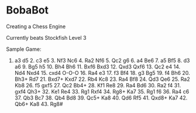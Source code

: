 # BobaBot

Creating a Chess Engine

Currently beats Stockfish Level 3

Sample Game:

1. a3 d5 2. c3 e5 3. Nf3 Nc6 4. Ra2 Nf6 5. Qc2 g6 6. a4 Be6 7. a5 Bf5 8. d3 a6 9. Bg5 h5 10. Bh4 Bh6 11. Bxf6 Bxd3 12. Qxd3 Qxf6 13. Qc2 e4 14. Nd4 Nxd4 15. cxd4 O-O-O 16. Ra4 e3 17. f3 Bf4 18. g3 Bg5 19. f4 Bh6 20. Bh3+ Rd7 21. Bxd7+ Kxd7 22. Rb4 Kc8 23. Ra4 Bf8 24. Qd3 Qe6 25. Ra2 Kb8 26. f5 gxf5 27. Qc2 Bb4+ 28. Kf1 Re8 29. Ra4 Bd6 30. Ra2 f4 31. gxf4 Qh3+ 32. Ke1 Re4 33. Rg1 Rxf4 34. Rg8+ Ka7 35. Rg1 f6 36. Ra4 c6 37. Qb3 Bc7 38. Qb4 Bd8 39. Qc5+ Ka8 40. Qd6 Rf5 41. Qxd8+ Ka7 42. Qb6+ Ka8 43. Rg8#

